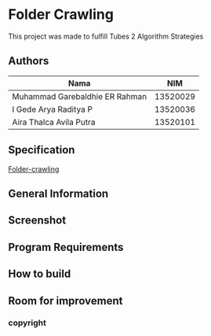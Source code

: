 # Folder Crawling

This project was made to fulfill Tubes 2 Algorithm Strategies

## Authors

| Nama                           | NIM      |
| ------------------------------ | -------- |
| Muhammad Garebaldhie ER Rahman | 13520029 |
| I Gede Arya Raditya P          | 13520036 |
| Aira Thalca Avila Putra        | 13520101 |

## Specification

[Folder-crawling](https://informatika.stei.itb.ac.id/~rinaldi.munir/Stmik/2021-2022/Tugas-Besar-2-IF2211-Strategi-Algoritma-2022.pdf)

## General Information

## Screenshot

## Program Requirements

## How to build

## Room for improvement

### copyright
